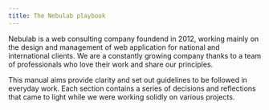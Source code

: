 ```yaml
---
title: The Nebulab playbook
---
```


Nebulab is a web consulting company foundend in 2012, working mainly on the design and management of web application for national and international clients. We are a constantly growing company thanks to a team of professionals who love their work and share our principles.

This manual aims provide clarity and set out guidelines to be followed in everyday work. Each section contains a series of decisions and reflections that came to light while we were working solidly on various projects.
